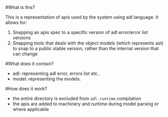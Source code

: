 #What is this?

This is a representation of apis used by the system using adl language. It allows for:

1. Snapping an apis spec to a specific version of adl error/error list versions
2. Snapping tools that deals with the object models (which represents ast) to snap to a public stable version, rather than the internal version that can change

#What does it contain?

- adl: representing adl error, errors list etc..
- model: representing the models.

#How does it work?

- the entire directory is excluded from `adl.runtime` compilation
- the apis are added to machinery and runtime during model parsing or where applicable
